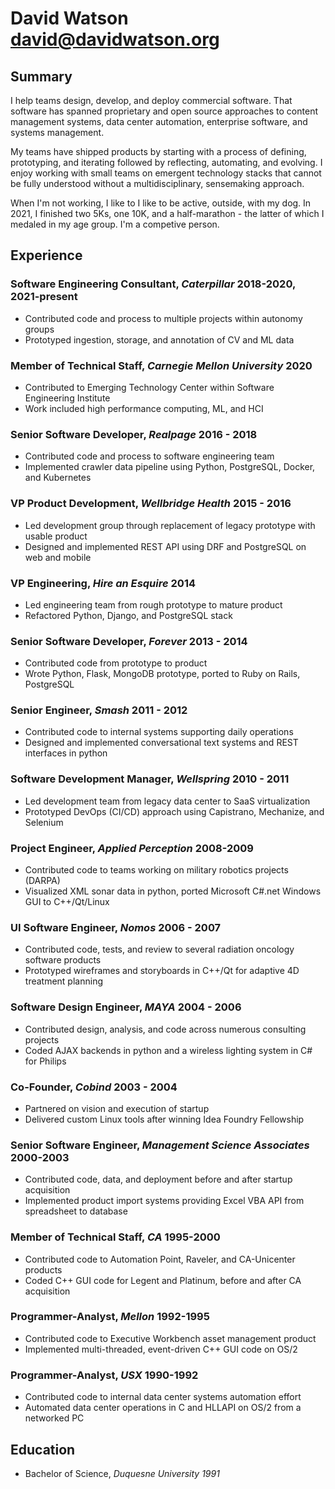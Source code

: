 # David Watson david@davidwatson.org

## Summary

I help teams design, develop, and deploy commercial software. That software has spanned proprietary and open source approaches to content management systems, data center automation, enterprise software, and systems management. 

My teams have shipped products by starting with a process of defining, prototyping, and iterating followed by reflecting, automating, and evolving. I enjoy working with small teams on emergent technology stacks that cannot be fully understood without a multidisciplinary, sensemaking approach.

When I'm not working, I like to I like to be active, outside, with my dog. In 2021, I finished two 5Ks, one 10K, and a half-marathon - the latter of which I medaled in my age group. I'm a competive person.

## Experience

### Software Engineering Consultant, _Caterpillar_ 2018-2020, 2021-present
  * Contributed code and process to multiple projects within autonomy groups
  * Prototyped ingestion, storage, and annotation of CV and ML data

### Member of Technical Staff, _Carnegie Mellon University_ 2020
  * Contributed to Emerging Technology Center within Software Engineering Institute
  * Work included high performance computing, ML, and HCI

### Senior Software Developer, _Realpage_ 2016 - 2018
  * Contributed code and process to software engineering team
  * Implemented crawler data pipeline using Python, PostgreSQL, Docker, and Kubernetes

### VP Product Development, _Wellbridge Health_ 2015 - 2016
  * Led development group through replacement of legacy prototype with usable product 
  * Designed and implemented REST API using DRF and PostgreSQL on web and mobile

### VP Engineering, _Hire an Esquire_ 2014
  * Led engineering team from rough prototype to mature product 
  * Refactored Python, Django, and PostgreSQL stack

### Senior Software Developer, _Forever_ 2013 - 2014
  * Contributed code from prototype to product
  * Wrote Python, Flask, MongoDB prototype, ported to Ruby on Rails, PostgreSQL

### Senior Engineer, _Smash_ 2011 - 2012
  * Contributed code to internal systems supporting daily operations
  * Designed and implemented conversational text systems and REST interfaces in python

### Software Development Manager, _Wellspring_ 2010 - 2011
  * Led development team from legacy data center to SaaS virtualization
  * Prototyped DevOps (CI/CD) approach using Capistrano, Mechanize, and Selenium

### Project Engineer, _Applied Perception_ 2008-2009
  * Contributed code to teams working on military robotics projects (DARPA)
  * Visualized XML sonar data in python, ported Microsoft C#.net Windows GUI to C++/Qt/Linux

### UI Software Engineer, _Nomos_ 2006 - 2007
  * Contributed code, tests, and review to several radiation oncology software products
  * Prototyped wireframes and storyboards in C++/Qt for adaptive 4D treatment planning

### Software Design Engineer, _MAYA_ 2004 - 2006
  * Contributed design, analysis, and code across numerous consulting projects
  * Coded AJAX backends in python and a wireless lighting system in C# for Philips

### Co-Founder, _Cobind_ 2003 - 2004
  * Partnered on vision and execution of startup
  * Delivered custom Linux tools after winning Idea Foundry Fellowship

### Senior Software Engineer, _Management Science Associates_ 2000-2003
  * Contributed code, data, and deployment before and after startup acquisition
  * Implemented product import systems providing Excel VBA API from spreadsheet to database 

### Member of Technical Staff, _CA_ 1995-2000
  * Contributed code to Automation Point, Raveler, and CA-Unicenter products
  * Coded C++ GUI code for Legent and Platinum, before and after CA acquisition 

### Programmer-Analyst, _Mellon_ 1992-1995
  * Contributed code to Executive Workbench asset management product
  * Implemented multi-threaded, event-driven C++ GUI code on OS/2 

### Programmer-Analyst, _USX_ 1990-1992
  * Contributed code to internal data center systems automation effort
  * Automated data center operations in C and HLLAPI on OS/2 from a networked PC 

## Education

  * Bachelor of Science, _Duquesne University 1991_

